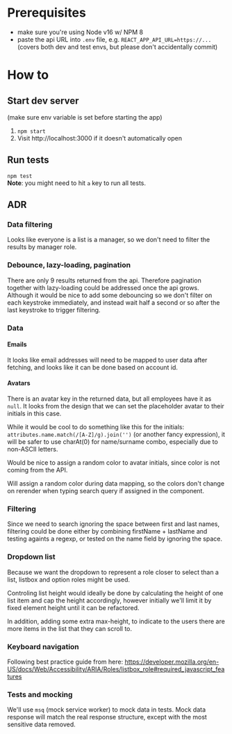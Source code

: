 # Prerequisites

- make sure you're using Node v16 w/ NPM 8
- paste the api URL into `.env` file, e.g. `REACT_APP_API_URL=https://...`(covers both dev and test envs, but please don't accidentally commit)

# How to

## Start dev server

(make sure env variable is set before starting the app)

1. `npm start`
2. Visit http://localhost:3000 if it doesn't automatically open

## Run tests

`npm test`  
**Note**: you might need to hit `a` key to run all tests.

## ADR

### Data filtering

Looks like everyone is a list is a manager, so we don't need to filter the results by manager role.

### Debounce, lazy-loading, pagination

There are only 9 results returned from the api. Therefore pagination together with lazy-loading could be addressed once the api grows. Although it would be nice to add some debouncing so we don't filter on each keystroke immediately, and instead wait half a second or so after the last keystroke to trigger filtering.

### Data

#### Emails

It looks like email addresses will need to be mapped to user data after fetching, and looks like it can be done based on account id.

#### Avatars

There is an avatar key in the returned data, but all employees have it as `null`. It looks from the design that we can set the placeholder avatar to their initials in this case.

While it would be cool to do something like this for the initials: `attributes.name.match(/[A-Z]/g).join('')` (or another fancy expression), it will be safer to use charAt(0) for name/surname combo, especially due to non-ASCII letters.

Would be nice to assign a random color to avatar initials, since color is not coming from the API.

Will assign a random color during data mapping, so the colors don't change on rerender when typing search query if assigned in the component.

### Filtering

Since we need to search ignoring the space between first and last names, filtering could be done either by combining firstName + lastName and testing againts a regexp, or tested on the name field by ignoring the space.

### Dropdown list

Because we want the dropdown to represent a role closer to select than a list, listbox and option roles might be used.

Controling list height would ideally be done by calculating the height of one list item and cap the height accordingly, however initially we'll limit it by fixed element height until it can be refactored.

In addition, adding some extra max-height, to indicate to the users there are more items in the list that they can scroll to.

### Keyboard navigation

Following best practice guide from here: https://developer.mozilla.org/en-US/docs/Web/Accessibility/ARIA/Roles/listbox_role#required_javascript_features

### Tests and mocking

We'll use `msq` (mock service worker) to mock data in tests. Mock data response will match the real response structure, except with the most sensitive data removed.
